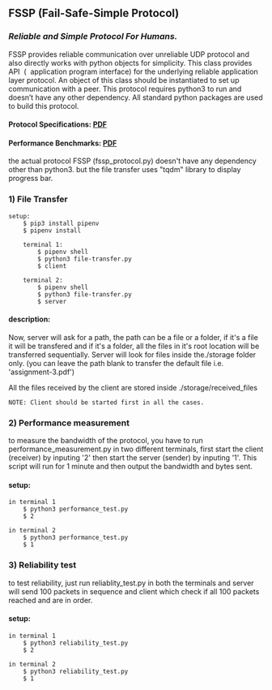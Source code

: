 ## FSSP (Fail-Safe-Simple Protocol)
### *Reliable and Simple Protocol For Humans.*

FSSP provides reliable communication over unreliable UDP protocol and also directly works with
python objects for simplicity. This class provides API ​ ( ​ application program interface) for the
underlying reliable application layer protocol. An object of this class should be instantiated to set
up communication with a peer. This protocol requires python3 to run and doesn’t have any other
dependency. All standard python packages are used to build this protocol.

#### Protocol Specifications: [PDF](https://github.com/ujjwal-raizada/FSSP-reliable-protocol/blob/master/FSSP_%20protocol%20specifications.pdf)
#### Performance Benchmarks: [PDF](https://github.com/ujjwal-raizada/FSSP-reliable-protocol/blob/master/Computer%20Networks%20Performance.pdf) 

the actual protocol FSSP (fssp_protocol.py) doesn't have any dependency other than python3.
but the file transfer uses "tqdm" library to display progress bar.

### 1) File Transfer

	setup:
		$ pip3 install pipenv
		$ pipenv install

		terminal 1:
			$ pipenv shell
			$ python3 file-transfer.py
			$ client

		terminal 2:
			$ pipenv shell
			$ python3 file-transfer.py
			$ server

#### description:
Now, server will ask for a path, the path can be a file or a folder,
if it's a file it will be transfered and if it's a folder, all the files
in it's root location will be transferred sequentially. Server will look for
files inside the./storage folder only. (you can leave the path blank to transfer
the default file i.e. 'assignment-3.pdf')

All the files received by the client are stored inside ./storage/received_files

	NOTE: Client should be started first in all the cases.


### 2) Performance measurement

to measure the bandwidth of the protocol, you have to run performance_measurement.py in two different
terminals, first start the client (receiver) by inputing '2' then start the server (sender) by inputing
'1'. This script will run for 1 minute and then output the bandwidth and bytes sent.

#### setup:

	in terminal 1
		$ python3 performance_test.py
		$ 2

	in terminal 2
		$ python3 performance_test.py
		$ 1

### 3) Reliability test

to test reliability, just run reliablity_test.py in both the terminals and server will send 100 packets in sequence
and client which check if all 100 packets reached and are in order.


#### setup:

	in terminal 1
		$ python3 reliability_test.py
		$ 2

	in terminal 2
		$ python3 reliability_test.py
		$ 1